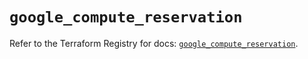 # `google_compute_reservation`

Refer to the Terraform Registry for docs: [`google_compute_reservation`](https://registry.terraform.io/providers/hashicorp/google-beta/6.21.0/docs/resources/google_compute_reservation).
